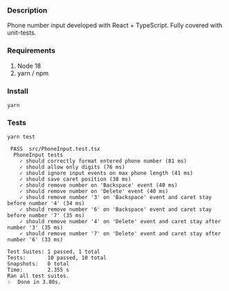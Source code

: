 
### Description

Phone number input developed with React + TypeScript.
Fully covered with unit-tests.

### Requirements

1. Node 18
2. yarn / npm

### Install

`yarn`

### Tests

`yarn test`

```console
 PASS  src/PhoneInput.test.tsx
  PhoneInput tests
    ✓ should correctly format entered phone number (81 ms)
    ✓ should allow only digits (76 ms)
    ✓ should ignore input events on max phone length (41 ms)
    ✓ should save caret position (38 ms)
    ✓ should remove number on 'Backspace' event (40 ms)
    ✓ should remove number on 'Delete' event (40 ms)
    ✓ should remove number '3' on 'Backspace' event and caret stay before number '4' (34 ms)
    ✓ should remove number '6' on 'Backspace' event and caret stay before number '7' (35 ms)
    ✓ should remove number '4' on 'Delete' event and caret stay after number '3' (35 ms)
    ✓ should remove number '7' on 'Delete' event and caret stay after number '6' (33 ms)

Test Suites: 1 passed, 1 total
Tests:       10 passed, 10 total
Snapshots:   0 total
Time:        2.355 s
Ran all test suites.
✨  Done in 3.80s.

```
